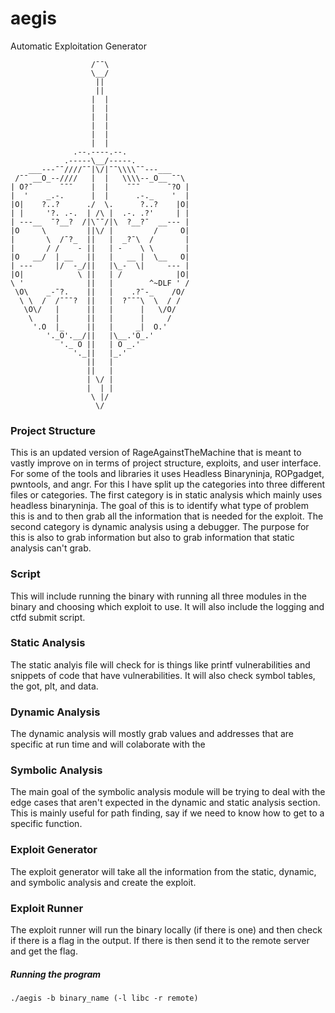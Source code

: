 # aegis
Automatic Exploitation Generator
                  
```                  
                  /¯¯\
                  \__/
                   ||
                   ||
                  |  |
                  |  |
                  |  |
                  |  |
                  |  |
                  |  |
              .--.----.--.
            .-----\__/-----.
    ___---¯¯////¯¯|\/|¯¯\\\\¯¯---___
 /¯¯ __O_--////   |  |   \\\\--_O__ ¯¯\
| O?¯      ¯¯¯    |  |    ¯¯¯      ¯?O | 
|  '    _.-.      |  |      .-._    '  |
|O|    ?..?      ./  \.      ?..?    |O|
| |     '?. .-.  | /\ |  .-. .?'     | |
| ---__  ¯?__?  /|\¯¯/|\  ?__?¯  __--- |
|O     \         ||\/ |         /     O|
|       \  /¯?_  ||   |  _?¯\  /       |
|       / /    - ||   | -    \ \       |
|O   __/  | __   ||   |   __ |  \__   O|
| ---     |/  -_/||   |\_-  \|     --- | 
|O|            \ ||   | /            |O|  
\ '              ||   |        ^~DLF ' /
 \O\    _-¯?.    ||   |    .?¯-_    /O/
  \ \  /  /¯¯¯?  ||   |  ?¯¯¯\  \  / /
   \O\/   |      ||   |      |   \/O/
    \     |      ||   |      |     /
     '.O  |_     ||   |     _|  O.'
        '._O'.__/||   |\__.'O_.'
           '._ O ||   | O _.'
              '._||   |_.'
                 ||   |
                 ||   |
                 | \/ |
                 |  | |
                  \ |/
                   \/
```

### Project Structure
This is an updated version of RageAgainstTheMachine that is meant to vastly improve on in terms of project structure, exploits, and user interface. For some of the tools and libraries it uses Headless Binaryninja, ROPgadget, pwntools, and angr. For this I have split up the categories into three different files or categories. The first category is in static analysis which mainly uses headless binaryninja. The goal of this is to identify what type of problem this is and to then grab all the information that is needed for the exploit. The second category is dynamic analysis using a debugger. The purpose for this is also to grab information but also to grab information that static analysis can't grab.

### Script
This will include running the binary with running all three modules in the binary and choosing which exploit to use. It will also include the logging and ctfd submit script. 

### Static Analysis
The static analyis file will check for is things like printf vulnerabilities and snippets of code that have vulnerabilities. It will also check symbol tables, the got, plt, and data. 

### Dynamic Analysis
The dynamic analysis will mostly grab values and addresses that are specific at run time and will colaborate with the 

### Symbolic Analysis
The main goal of the symbolic analysis module will be trying to deal with the edge cases that aren't expected in the dynamic and static analysis section. This is mainly useful for path finding, say if we need to know how to get to a specific function. 

### Exploit Generator
The exploit generator will take all the information from the static, dynamic, and symbolic analysis and create the exploit. 

### Exploit Runner 
The exploit runner will run the binary locally (if there is one) and then check if there is a flag in the output. If there is then send it to the remote server and get the flag.


##### Running the program

```
./aegis -b binary_name (-l libc -r remote)
```
